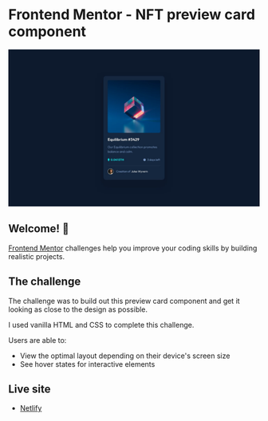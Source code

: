 # Frontend Mentor - NFT preview card component

![Design preview for the NFT preview card component coding challenge](./design/desktop-design.jpg)

## Welcome! 👋

[Frontend Mentor](https://www.frontendmentor.io) challenges help you improve your coding skills by building realistic projects.

## The challenge

The challenge was to build out this preview card component and get it looking as close to the design as possible.

I used vanilla HTML and CSS to complete this challenge.

Users are able to:

- View the optimal layout depending on their device's screen size
- See hover states for interactive elements

## Live site
- [Netlify](https://www.netlify.com/)
